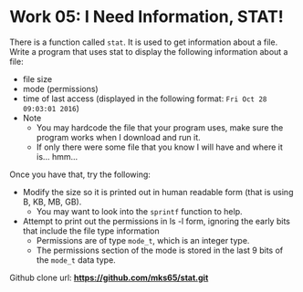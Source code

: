 # Work 05: I Need Information, STAT!

There is a function called `stat`. It is used to get information about a file. Write a program that uses stat to display the following information about a file:
- file size
- mode (permissions)
- time of last access (displayed in the following format: `Fri Oct 28 09:03:01 2016`)
- Note
    - You may hardcode the file that your program uses, make sure the program works when I download and run it.
    - If only there were some file that you know I will have and where it is... hmm...

Once you have that, try the following:
- Modify the size so it is printed out in human readable form (that is using B, KB, MB, GB).
    - You may want to look into the `sprintf` function to help.
- Attempt to print out the permissions in ls -l form, ignoring the early bits that include the file type information
    - Permissions are of type `mode_t`, which is an integer type.
    - The permissions section of the mode is stored in the last 9 bits of the `mode_t` data type.

Github clone url:
**https://github.com/mks65/stat.git**

